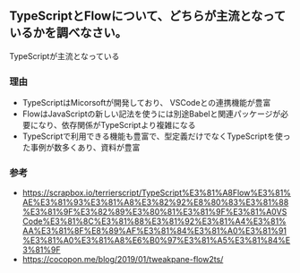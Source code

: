 ## TypeScriptとFlowについて、どちらが主流となっているかを調べなさい。

TypeScriptが主流となっている

### 理由

- TypeScriptはMicorsoftが開発しており、 VSCodeとの連携機能が豊富
- FlowはJavaScriptの新しい記法を使うには別途Babelと関連パッケージが必要になり、依存関係がTypeScriptより複雑になる
- TypeScriptで利用できる機能も豊富で、型定義だけでなくTypeScriptを使った事例が数多くあり、資料が豊富

### 参考

- https://scrapbox.io/terrierscript/TypeScript%E3%81%A8Flow%E3%81%AE%E3%81%93%E3%81%A8%E3%82%92%E8%80%83%E3%81%88%E3%81%9F%E3%82%89%E3%80%81%E3%81%9F%E3%81%A0VSCode%E3%81%8C%E3%81%88%E3%81%92%E3%81%A4%E3%81%AA%E3%81%8F%E8%89%AF%E3%81%84%E3%81%A0%E3%81%91%E3%81%A0%E3%81%A8%E6%B0%97%E3%81%A5%E3%81%84%E3%81%9F
- https://cocopon.me/blog/2019/01/tweakpane-flow2ts/
